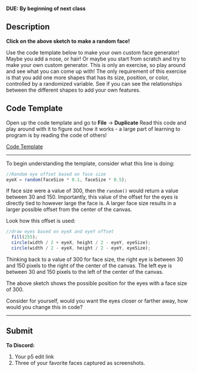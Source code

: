 
**DUE: By beginning of next class**

## Description

<script src="/assets/sketches/p5.js"></script>
<script src="/assets/sketches/code_02/code_02_15.js"></script>
<script src="/assets/sketches/code_02/code_02_16.js"></script>

<div id="15"></div>

**Click on the above sketch to make a random face!**

Use the code template below to make your own custom face generator! Maybe you add a nose, or hair! Or maybe you start from scratch and try to make your own custom generator. This is only an exercise, so play around and see what you can come up with! The only requirement of this exercise is that you add one more shapes that has its size, position, or color, controlled by a randomized variable. See if you can see the relationships between the different shapes to add your own features.

## Code Template

Open up the code template and go to **File** -> **Duplicate** Read this code and play around with it to figure out how it works - a large part of learning to program is by reading the code of others!

[Code Template](https://editor.p5js.org/pickpanpuck/sketches/I9p11QaWe)

---

To begin understanding the template, consider what this line is doing:

```js
//Random eye offset based on face size
eyeX = random(faceSize * 0.1, faceSize * 0.5);
```
If face size were a value of 300, then the `random()` would return a value between 30 and 150. Importantly, this value of the offset for the eyes is directly tied to however large the face is. A larger face size results in a larger possible offset from the center of the canvas.

Look how this offset is used:

```js
//draw eyes based on eyeX and eyeY offset
  fill(255);
  circle(width / 2 + eyeX, height / 2 - eyeY, eyeSize);
  circle(width / 2 - eyeX, height / 2 - eyeY, eyeSize);
```

Thinking back to a value of 300 for face size, the right eye is between 30 and 150 pixels to the right of the center of the canvas. The left eye is between 30 and 150 pixels to the left of the center of the canvas.

<div id="16"></div>

The above sketch shows the possible position for the eyes with a face size of 300.

Consider for yourself, would you want the eyes closer or farther away, how would you change this in code?

---

## Submit

**To Discord:**

1. Your p5 edit link
2. Three of your favorite faces captured as screenshots.